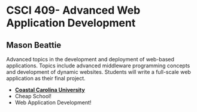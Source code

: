 # CSCI 409- Advanced Web Application Development
## Mason Beattie

Advanced topics in the development and deployment of web-based applications. Topics include advanced middleware programming concepts and development of dynamic websites. Students will write a full-scale web application as their final project.

* [**Coastal Carolina University**](https://www.coastal.edu/)
* Cheap School!
* Web Application Development!